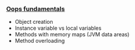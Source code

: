 ### [Oops fundamentals](lectures/1.OopsFundamental.pdf)
- Object creation
- Instance variable vs local variables
- Methods with memory maps (JVM data areas)
- Method overloading

